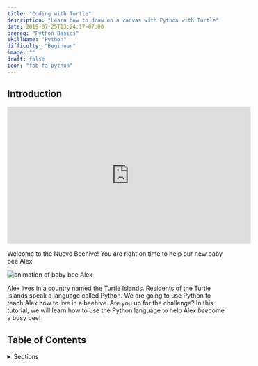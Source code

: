 ```yaml
---
title: "Coding with Turtle"
description: "Learn how to draw on a canvas with Python with Turtle"
date: 2019-07-25T13:24:17-07:00
prereq: "Python Basics"
skillName: "Python"
difficulty: "Beginner"
image: ""
draft: false
icon: "fab fa-python"
---
```


## Introduction

<p style="text-align: center;"><iframe width="560" height="315" src="https://www.youtube.com/embed/uw8_cEooILM" frameborder="0" allow="accelerometer; autoplay; clipboard-write; encrypted-media; gyroscope; picture-in-picture" allowfullscreen></iframe></p>

Welcome to the Nuevo Beehive! You are right on time to help our new baby bee Alex.

![animation of baby bee Alex](https://media1.giphy.com/media/ozjz5omKqJYex8CaDV/giphy.gif)

Alex lives in a country named the Turtle Islands. Residents of the Turtle Islands speak a language called Python. We are going to use Python to teach Alex how to live in a beehive. Are you up for the challenge? In this tutorial, we will learn how to use the Python language to help Alex *bee*come a busy bee!

## Table of Contents
<details>
<summary>Sections</summary>
{{% children /%}}
</details>